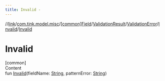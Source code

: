 ```yaml
---
title: Invalid -
---
```

//[link](../../../../../index.md)/[com.tink.model.misc](../../../../index.md)/[[common]Field](../../../index.md)/[ValidationResult](../../index.md)/[ValidationError](../index.md)/[Invalid](index.md)/[Invalid](-invalid.md)



# Invalid  
[common]  
Content  
fun [Invalid](-invalid.md)(fieldName: [String](https://kotlinlang.org/api/latest/jvm/stdlib/kotlin/-string/index.html), patternError: [String](https://kotlinlang.org/api/latest/jvm/stdlib/kotlin/-string/index.html))  



